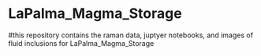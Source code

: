 # LaPalma_Magma_Storage

#this repository contains the raman data, juptyer notebooks, and images of fluid inclusions for LaPalma_Magma_Storage
